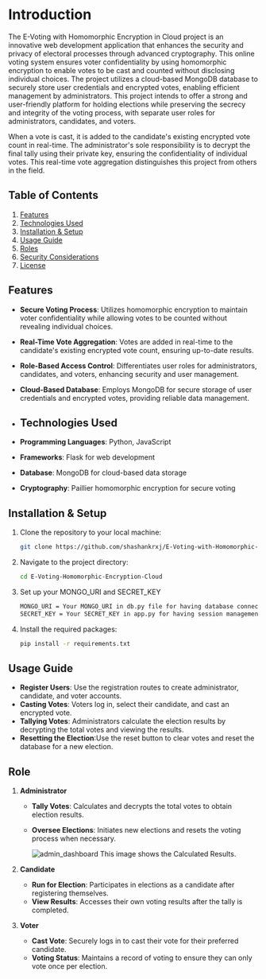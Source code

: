 # Introduction
The E-Voting with Homomorphic Encryption in Cloud project is an innovative web development application that enhances the security and privacy of electoral processes through advanced cryptography. This online voting system ensures voter confidentiality by using homomorphic encryption to enable votes to be cast and counted without disclosing individual choices.  The project utilizes a cloud-based MongoDB database to securely store user credentials and encrypted votes, enabling efficient management by administrators. This project intends to offer a strong and user-friendly platform for holding elections while preserving the secrecy and integrity of the voting process, with separate user roles for administrators, candidates, and voters.

When a vote is cast, it is added to the candidate's existing encrypted vote count in real-time. The administrator's sole responsibility is to decrypt the final tally using their private key, ensuring the confidentiality of individual votes. This real-time vote aggregation distinguishes this project from others in the field.

## Table of Contents

1. [Features](#features)
2. [Technologies Used](#technologies-used)
3. [Installation & Setup](#installation--setup)
4. [Usage Guide](#usage-guide)
5. [Roles](#roles)
6. [Security Considerations](#security-considerations)
7. [License](#license)

## Features

- **Secure Voting Process**: Utilizes homomorphic encryption to maintain voter confidentiality while allowing votes to be counted without revealing individual choices.
- **Real-Time Vote Aggregation**: Votes are added in real-time to the candidate's existing encrypted vote count, ensuring up-to-date results.
- **Role-Based Access Control**: Differentiates user roles for administrators, candidates, and voters, enhancing security and user management.
- **Cloud-Based Database**: Employs MongoDB for secure storage of user credentials and encrypted votes, providing reliable data management.

- ## Technologies Used

- **Programming Languages**: Python, JavaScript
- **Frameworks**: Flask for web development
- **Database**: MongoDB for cloud-based data storage
- **Cryptography**: Paillier homomorphic encryption for secure voting

## Installation & Setup

1. Clone the repository to your local machine:
   ```bash
   git clone https://github.com/shashankrxj/E-Voting-with-Homomorphic-Encryption.git

2. Navigate to the project directory:
   ```bash
   cd E-Voting-Homomorphic-Encryption-Cloud

3. Set up your MONGO_URI and SECRET_KEY
   ```bash
   MONGO_URI = Your MONGO_URI in db.py file for having database connection
   SECRET_KEY = Your SECRET_KEY in app.py for having session management

5. Install the required packages:
   ```bash
   pip install -r requirements.txt

## Usage Guide

- **Register Users**: Use the registration routes to create administrator, candidate, and voter accounts.
- **Casting Votes**: Voters log in, select their candidate, and cast an encrypted vote.
- **Tallying Votes**: Administrators calculate the election results by decrypting the total votes and viewing the results.
- **Resetting the Election**:Use the reset button to clear votes and reset the database for a new election.

## Role

1. **Administrator**
   - **Tally Votes**: Calculates and decrypts the total votes to obtain election results.
   - **Oversee Elections**: Initiates new elections and resets the voting process when necessary.
     
     ![admin_dashboard](https://github.com/user-attachments/assets/9a047e28-a9b6-401d-bf60-720b0601388a)
     This image shows the Calculated Results.


2. **Candidate**
   - **Run for Election**: Participates in elections as a candidate after registering themselves.
   - **View Results**: Accesses their own voting results after the tally is completed.

3. **Voter**
   - **Cast Vote**: Securely logs in to cast their vote for their preferred candidate.
   - **Voting Status**: Maintains a record of voting to ensure they can only vote once per election.








